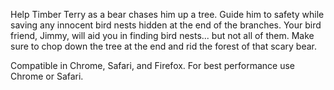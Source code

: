 Help Timber Terry as a bear chases him up a tree. Guide him to safety while saving any innocent bird nests hidden at the end of the branches. Your bird friend, Jimmy, will aid you in finding bird nests... but not all of them. Make sure to chop down the tree at the end and rid the forest of that scary bear.

Compatible in Chrome, Safari, and Firefox.
For best performance use Chrome or Safari.